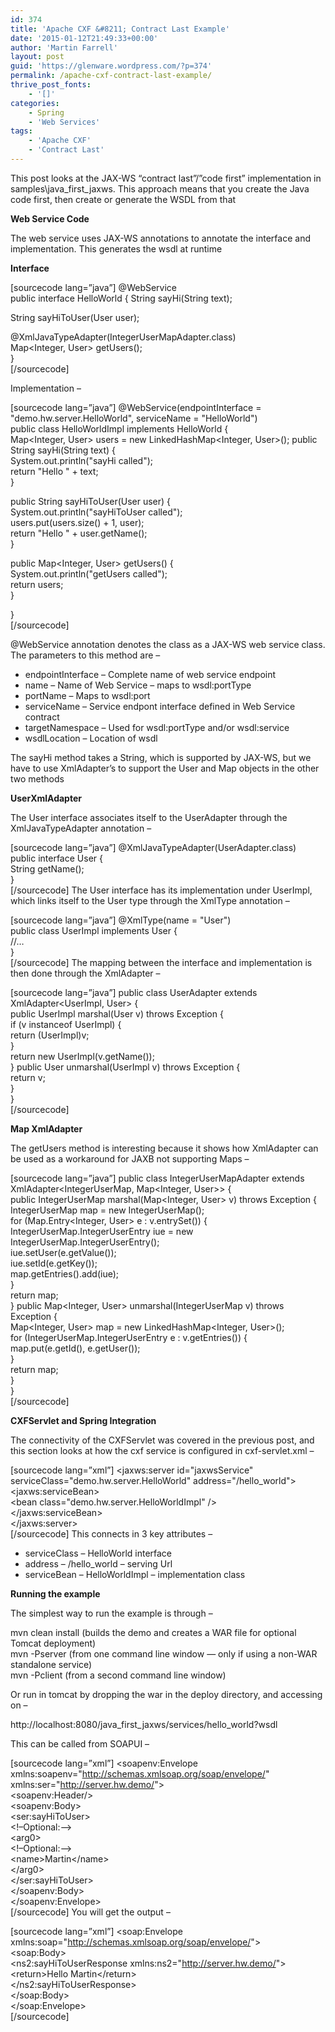 ```yaml
---
id: 374
title: 'Apache CXF &#8211; Contract Last Example'
date: '2015-01-12T21:49:33+00:00'
author: 'Martin Farrell'
layout: post
guid: 'https://glenware.wordpress.com/?p=374'
permalink: /apache-cxf-contract-last-example/
thrive_post_fonts:
    - '[]'
categories:
    - Spring
    - 'Web Services'
tags:
    - 'Apache CXF'
    - 'Contract Last'
---
```


This post looks at the JAX-WS “contract last”/”code first” implementation in samples\\java\_first\_jaxws. This approach means that you create the Java code first, then create or generate the WSDL from that

**Web Service Code**

The web service uses JAX-WS annotations to annotate the interface and implementation. This generates the wsdl at runtime

**Interface**

\[sourcecode lang=”java”\] @WebService  
public interface HelloWorld {  String sayHi(String text);

 String sayHiToUser(User user);

 @XmlJavaTypeAdapter(IntegerUserMapAdapter.class)  
 Map&lt;Integer, User&gt; getUsers();  
}  
\[/sourcecode\]

Implementation –

\[sourcecode lang=”java”\] @WebService(endpointInterface = "demo.hw.server.HelloWorld", serviceName = "HelloWorld")  
public class HelloWorldImpl implements HelloWorld {  
 Map&lt;Integer, User&gt; users = new LinkedHashMap&lt;Integer, User&gt;();  public String sayHi(String text) {  
 System.out.println("sayHi called");  
 return "Hello " + text;  
 }

 public String sayHiToUser(User user) {  
 System.out.println("sayHiToUser called");  
 users.put(users.size() + 1, user);  
 return "Hello " + user.getName();  
 }

 public Map&lt;Integer, User&gt; getUsers() {  
 System.out.println("getUsers called");  
 return users;  
 }

}  
\[/sourcecode\]

@WebService annotation denotes the class as a JAX-WS web service class. The parameters to this method are –

- endpointInterface – Complete name of web service endpoint
- name – Name of Web Service – maps to wsdl:portType
- portName – Maps to wsdl:port
- serviceName – Service endpont interface defined in Web Service contract
- targetNamespace – Used for wsdl:portType and/or wsdl:service
- wsdlLocation – Location of wsdl

The sayHi method takes a String, which is supported by JAX-WS, but we have to use XmlAdapter’s to support the User and Map objects in the other two methods

**UserXmlAdapter**

The User interface associates itself to the UserAdapter through the XmlJavaTypeAdapter annotation –

\[sourcecode lang=”java”\] @XmlJavaTypeAdapter(UserAdapter.class)  
public interface User {  
 String getName();  
}  
\[/sourcecode\] The User interface has its implementation under UserImpl, which links itself to the User type through the XmlType annotation –

\[sourcecode lang=”java”\] @XmlType(name = "User")  
public class UserImpl implements User {  
 //…  
}  
\[/sourcecode\] The mapping between the interface and implementation is then done through the XmlAdapter –

\[sourcecode lang=”java”\] public class UserAdapter extends XmlAdapter&lt;UserImpl, User&gt; {  
 public UserImpl marshal(User v) throws Exception {  
 if (v instanceof UserImpl) {  
 return (UserImpl)v;  
 }  
 return new UserImpl(v.getName());  
 }  public User unmarshal(UserImpl v) throws Exception {  
 return v;  
 }  
}  
\[/sourcecode\]

**Map XmlAdapter**

The getUsers method is interesting because it shows how XmlAdapter can be used as a workaround for JAXB not supporting Maps –

\[sourcecode lang=”java”\] public class IntegerUserMapAdapter extends XmlAdapter&lt;IntegerUserMap, Map&lt;Integer, User&gt;&gt; {  
 public IntegerUserMap marshal(Map&lt;Integer, User&gt; v) throws Exception {  
 IntegerUserMap map = new IntegerUserMap();  
 for (Map.Entry&lt;Integer, User&gt; e : v.entrySet()) {  
 IntegerUserMap.IntegerUserEntry iue = new IntegerUserMap.IntegerUserEntry();  
 iue.setUser(e.getValue());  
 iue.setId(e.getKey());  
 map.getEntries().add(iue);  
 }  
 return map;  
 }  public Map&lt;Integer, User&gt; unmarshal(IntegerUserMap v) throws Exception {  
 Map&lt;Integer, User&gt; map = new LinkedHashMap&lt;Integer, User&gt;();  
 for (IntegerUserMap.IntegerUserEntry e : v.getEntries()) {  
 map.put(e.getId(), e.getUser());  
 }  
 return map;  
 }  
}  
\[/sourcecode\]

**CXFServlet and Spring Integration**

The connectivity of the CXFServlet was covered in the previous post, and this section looks at how the cxf service is configured in cxf-servlet.xml –

\[sourcecode lang=”xml”\] &lt;jaxws:server id="jaxwsService" serviceClass="demo.hw.server.HelloWorld" address="/hello\_world"&gt;  
 &lt;jaxws:serviceBean&gt;  
 &lt;bean class="demo.hw.server.HelloWorldImpl" /&gt;  
 &lt;/jaxws:serviceBean&gt;  
&lt;/jaxws:server&gt;  
\[/sourcecode\] This connects in 3 key attributes –

- serviceClass – HelloWorld interface
- address – /hello\_world – serving Url
- serviceBean – HelloWorldImpl – implementation class

**Running the example**

The simplest way to run the example is through –

mvn clean install (builds the demo and creates a WAR file for optional Tomcat deployment)  
mvn -Pserver (from one command line window — only if using a non-WAR standalone service)  
mvn -Pclient (from a second command line window)

Or run in tomcat by dropping the war in the deploy directory, and accessing on –

http://localhost:8080/java\_first\_jaxws/services/hello\_world?wsdl

This can be called from SOAPUI –

\[sourcecode lang=”xml”\] &lt;soapenv:Envelope xmlns:soapenv="http://schemas.xmlsoap.org/soap/envelope/" xmlns:ser="http://server.hw.demo/"&gt;  
 &lt;soapenv:Header/&gt;  
 &lt;soapenv:Body&gt;  
 &lt;ser:sayHiToUser&gt;  
 &lt;!–Optional:–&gt;  
 &lt;arg0&gt;  
 &lt;!–Optional:–&gt;  
 &lt;name&gt;Martin&lt;/name&gt;  
 &lt;/arg0&gt;  
 &lt;/ser:sayHiToUser&gt;  
 &lt;/soapenv:Body&gt;  
&lt;/soapenv:Envelope&gt;  
\[/sourcecode\] You will get the output –

\[sourcecode lang=”xml”\] &lt;soap:Envelope xmlns:soap="http://schemas.xmlsoap.org/soap/envelope/"&gt;  
 &lt;soap:Body&gt;  
 &lt;ns2:sayHiToUserResponse xmlns:ns2="http://server.hw.demo/"&gt;  
 &lt;return&gt;Hello Martin&lt;/return&gt;  
 &lt;/ns2:sayHiToUserResponse&gt;  
 &lt;/soap:Body&gt;  
&lt;/soap:Envelope&gt;  
\[/sourcecode\] 